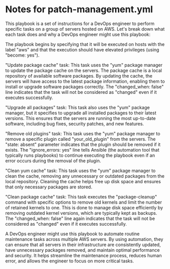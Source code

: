 # Notes for patch-management.yml 
This playbook is a set of instructions for a DevOps engineer to perform specific tasks on a group of servers hosted on AWS. Let's break down what each task does and why a DevOps engineer might use this playbook:

The playbook begins by specifying that it will be executed on hosts with the label "aws" and that the execution should have elevated privileges (using "become: yes").

"Update package cache" task: This task uses the "yum" package manager to update the package cache on the servers. The package cache is a local repository of available software packages. By updating the cache, the servers will have access to the latest package information, enabling them to install or upgrade software packages correctly. The "changed_when: false" line indicates that the task will not be considered as "changed" even if it executes successfully.

"Upgrade all packages" task: This task also uses the "yum" package manager, but it specifies to upgrade all installed packages to their latest versions. This ensures that the servers are running the most up-to-date software, including bug fixes, security patches, and new features.

"Remove old plugins" task: This task uses the "yum" package manager to remove a specific plugin called "your_old_plugin" from the servers. The "state: absent" parameter indicates that the plugin should be removed if it exists. The "ignore_errors: yes" line tells Ansible (the automation tool that typically runs playbooks) to continue executing the playbook even if an error occurs during the removal of the plugin.

"Clean yum cache" task: This task uses the "yum" package manager to clean the cache, removing any unnecessary or outdated packages from the local repository. Cleaning the cache helps free up disk space and ensures that only necessary packages are stored.

"Clean package cache" task: This task executes the "package-cleanup" command with specific options to remove old kernels and limit the number of retained kernels to one. This is done to manage disk space efficiently by removing outdated kernel versions, which are typically kept as backups. The "changed_when: false" line again indicates that the task will not be considered as "changed" even if it executes successfully.

A DevOps engineer might use this playbook to automate routine maintenance tasks across multiple AWS servers. By using automation, they can ensure that all servers in their infrastructure are consistently updated, have unnecessary packages removed, and maintain optimal performance and security. It helps streamline the maintenance process, reduces human error, and allows the engineer to focus on more critical tasks.

